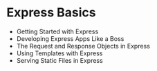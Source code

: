 # Express Basics
- Getting Started with Express
- Developing Express Apps Like a Boss
- The Request and Response Objects in Express
- Using Templates with Express
- Serving Static Files in Express
